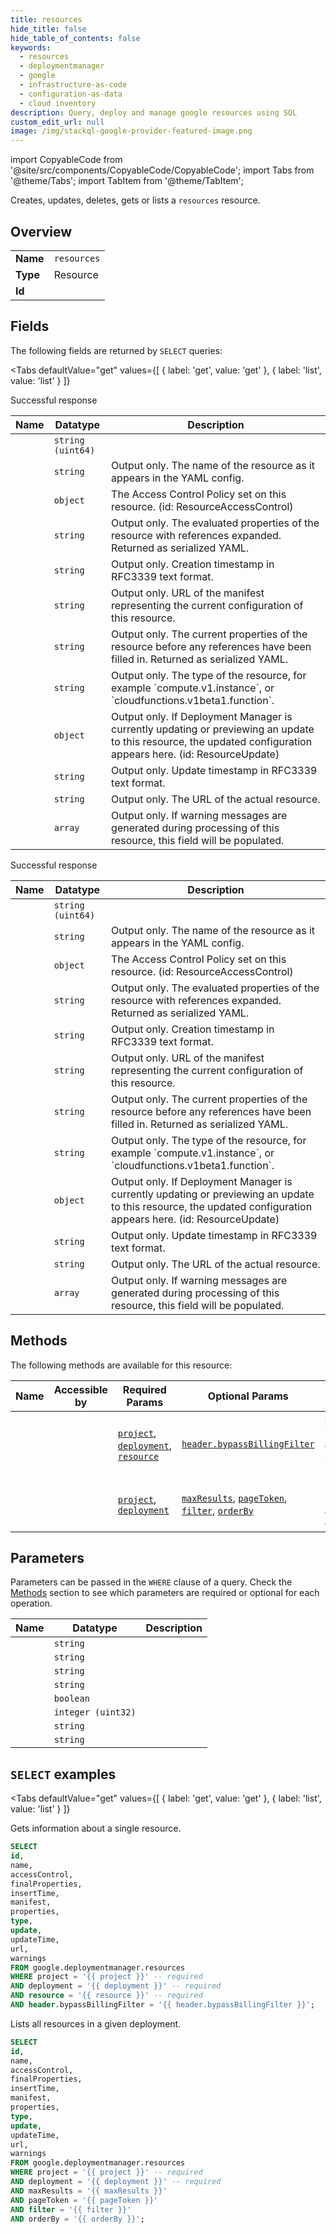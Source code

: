 ```yaml
--- 
title: resources
hide_title: false
hide_table_of_contents: false
keywords:
  - resources
  - deploymentmanager
  - google
  - infrastructure-as-code
  - configuration-as-data
  - cloud inventory
description: Query, deploy and manage google resources using SQL
custom_edit_url: null
image: /img/stackql-google-provider-featured-image.png
---
```


import CopyableCode from '@site/src/components/CopyableCode/CopyableCode';
import Tabs from '@theme/Tabs';
import TabItem from '@theme/TabItem';

Creates, updates, deletes, gets or lists a <code>resources</code> resource.

## Overview
<table><tbody>
<tr><td><b>Name</b></td><td><code>resources</code></td></tr>
<tr><td><b>Type</b></td><td>Resource</td></tr>
<tr><td><b>Id</b></td><td><CopyableCode code="google.deploymentmanager.resources" /></td></tr>
</tbody></table>

## Fields

The following fields are returned by `SELECT` queries:

<Tabs
    defaultValue="get"
    values={[
        { label: 'get', value: 'get' },
        { label: 'list', value: 'list' }
    ]}
>
<TabItem value="get">

Successful response

<table>
<thead>
    <tr>
    <th>Name</th>
    <th>Datatype</th>
    <th>Description</th>
    </tr>
</thead>
<tbody>
<tr>
    <td><CopyableCode code="id" /></td>
    <td><code>string (uint64)</code></td>
    <td></td>
</tr>
<tr>
    <td><CopyableCode code="name" /></td>
    <td><code>string</code></td>
    <td>Output only. The name of the resource as it appears in the YAML config.</td>
</tr>
<tr>
    <td><CopyableCode code="accessControl" /></td>
    <td><code>object</code></td>
    <td>The Access Control Policy set on this resource. (id: ResourceAccessControl)</td>
</tr>
<tr>
    <td><CopyableCode code="finalProperties" /></td>
    <td><code>string</code></td>
    <td>Output only. The evaluated properties of the resource with references expanded. Returned as serialized YAML.</td>
</tr>
<tr>
    <td><CopyableCode code="insertTime" /></td>
    <td><code>string</code></td>
    <td>Output only. Creation timestamp in RFC3339 text format.</td>
</tr>
<tr>
    <td><CopyableCode code="manifest" /></td>
    <td><code>string</code></td>
    <td>Output only. URL of the manifest representing the current configuration of this resource.</td>
</tr>
<tr>
    <td><CopyableCode code="properties" /></td>
    <td><code>string</code></td>
    <td>Output only. The current properties of the resource before any references have been filled in. Returned as serialized YAML.</td>
</tr>
<tr>
    <td><CopyableCode code="type" /></td>
    <td><code>string</code></td>
    <td>Output only. The type of the resource, for example `compute.v1.instance`, or `cloudfunctions.v1beta1.function`.</td>
</tr>
<tr>
    <td><CopyableCode code="update" /></td>
    <td><code>object</code></td>
    <td>Output only. If Deployment Manager is currently updating or previewing an update to this resource, the updated configuration appears here. (id: ResourceUpdate)</td>
</tr>
<tr>
    <td><CopyableCode code="updateTime" /></td>
    <td><code>string</code></td>
    <td>Output only. Update timestamp in RFC3339 text format.</td>
</tr>
<tr>
    <td><CopyableCode code="url" /></td>
    <td><code>string</code></td>
    <td>Output only. The URL of the actual resource.</td>
</tr>
<tr>
    <td><CopyableCode code="warnings" /></td>
    <td><code>array</code></td>
    <td>Output only. If warning messages are generated during processing of this resource, this field will be populated.</td>
</tr>
</tbody>
</table>
</TabItem>
<TabItem value="list">

Successful response

<table>
<thead>
    <tr>
    <th>Name</th>
    <th>Datatype</th>
    <th>Description</th>
    </tr>
</thead>
<tbody>
<tr>
    <td><CopyableCode code="id" /></td>
    <td><code>string (uint64)</code></td>
    <td></td>
</tr>
<tr>
    <td><CopyableCode code="name" /></td>
    <td><code>string</code></td>
    <td>Output only. The name of the resource as it appears in the YAML config.</td>
</tr>
<tr>
    <td><CopyableCode code="accessControl" /></td>
    <td><code>object</code></td>
    <td>The Access Control Policy set on this resource. (id: ResourceAccessControl)</td>
</tr>
<tr>
    <td><CopyableCode code="finalProperties" /></td>
    <td><code>string</code></td>
    <td>Output only. The evaluated properties of the resource with references expanded. Returned as serialized YAML.</td>
</tr>
<tr>
    <td><CopyableCode code="insertTime" /></td>
    <td><code>string</code></td>
    <td>Output only. Creation timestamp in RFC3339 text format.</td>
</tr>
<tr>
    <td><CopyableCode code="manifest" /></td>
    <td><code>string</code></td>
    <td>Output only. URL of the manifest representing the current configuration of this resource.</td>
</tr>
<tr>
    <td><CopyableCode code="properties" /></td>
    <td><code>string</code></td>
    <td>Output only. The current properties of the resource before any references have been filled in. Returned as serialized YAML.</td>
</tr>
<tr>
    <td><CopyableCode code="type" /></td>
    <td><code>string</code></td>
    <td>Output only. The type of the resource, for example `compute.v1.instance`, or `cloudfunctions.v1beta1.function`.</td>
</tr>
<tr>
    <td><CopyableCode code="update" /></td>
    <td><code>object</code></td>
    <td>Output only. If Deployment Manager is currently updating or previewing an update to this resource, the updated configuration appears here. (id: ResourceUpdate)</td>
</tr>
<tr>
    <td><CopyableCode code="updateTime" /></td>
    <td><code>string</code></td>
    <td>Output only. Update timestamp in RFC3339 text format.</td>
</tr>
<tr>
    <td><CopyableCode code="url" /></td>
    <td><code>string</code></td>
    <td>Output only. The URL of the actual resource.</td>
</tr>
<tr>
    <td><CopyableCode code="warnings" /></td>
    <td><code>array</code></td>
    <td>Output only. If warning messages are generated during processing of this resource, this field will be populated.</td>
</tr>
</tbody>
</table>
</TabItem>
</Tabs>

## Methods

The following methods are available for this resource:

<table>
<thead>
    <tr>
    <th>Name</th>
    <th>Accessible by</th>
    <th>Required Params</th>
    <th>Optional Params</th>
    <th>Description</th>
    </tr>
</thead>
<tbody>
<tr>
    <td><a href="#get"><CopyableCode code="get" /></a></td>
    <td><CopyableCode code="select" /></td>
    <td><a href="#parameter-project"><code>project</code></a>, <a href="#parameter-deployment"><code>deployment</code></a>, <a href="#parameter-resource"><code>resource</code></a></td>
    <td><a href="#parameter-header.bypassBillingFilter"><code>header.bypassBillingFilter</code></a></td>
    <td>Gets information about a single resource.</td>
</tr>
<tr>
    <td><a href="#list"><CopyableCode code="list" /></a></td>
    <td><CopyableCode code="select" /></td>
    <td><a href="#parameter-project"><code>project</code></a>, <a href="#parameter-deployment"><code>deployment</code></a></td>
    <td><a href="#parameter-maxResults"><code>maxResults</code></a>, <a href="#parameter-pageToken"><code>pageToken</code></a>, <a href="#parameter-filter"><code>filter</code></a>, <a href="#parameter-orderBy"><code>orderBy</code></a></td>
    <td>Lists all resources in a given deployment.</td>
</tr>
</tbody>
</table>

## Parameters

Parameters can be passed in the `WHERE` clause of a query. Check the [Methods](#methods) section to see which parameters are required or optional for each operation.

<table>
<thead>
    <tr>
    <th>Name</th>
    <th>Datatype</th>
    <th>Description</th>
    </tr>
</thead>
<tbody>
<tr id="parameter-deployment">
    <td><CopyableCode code="deployment" /></td>
    <td><code>string</code></td>
    <td></td>
</tr>
<tr id="parameter-project">
    <td><CopyableCode code="project" /></td>
    <td><code>string</code></td>
    <td></td>
</tr>
<tr id="parameter-resource">
    <td><CopyableCode code="resource" /></td>
    <td><code>string</code></td>
    <td></td>
</tr>
<tr id="parameter-filter">
    <td><CopyableCode code="filter" /></td>
    <td><code>string</code></td>
    <td></td>
</tr>
<tr id="parameter-header.bypassBillingFilter">
    <td><CopyableCode code="header.bypassBillingFilter" /></td>
    <td><code>boolean</code></td>
    <td></td>
</tr>
<tr id="parameter-maxResults">
    <td><CopyableCode code="maxResults" /></td>
    <td><code>integer (uint32)</code></td>
    <td></td>
</tr>
<tr id="parameter-orderBy">
    <td><CopyableCode code="orderBy" /></td>
    <td><code>string</code></td>
    <td></td>
</tr>
<tr id="parameter-pageToken">
    <td><CopyableCode code="pageToken" /></td>
    <td><code>string</code></td>
    <td></td>
</tr>
</tbody>
</table>

## `SELECT` examples

<Tabs
    defaultValue="get"
    values={[
        { label: 'get', value: 'get' },
        { label: 'list', value: 'list' }
    ]}
>
<TabItem value="get">

Gets information about a single resource.

```sql
SELECT
id,
name,
accessControl,
finalProperties,
insertTime,
manifest,
properties,
type,
update,
updateTime,
url,
warnings
FROM google.deploymentmanager.resources
WHERE project = '{{ project }}' -- required
AND deployment = '{{ deployment }}' -- required
AND resource = '{{ resource }}' -- required
AND header.bypassBillingFilter = '{{ header.bypassBillingFilter }}';
```
</TabItem>
<TabItem value="list">

Lists all resources in a given deployment.

```sql
SELECT
id,
name,
accessControl,
finalProperties,
insertTime,
manifest,
properties,
type,
update,
updateTime,
url,
warnings
FROM google.deploymentmanager.resources
WHERE project = '{{ project }}' -- required
AND deployment = '{{ deployment }}' -- required
AND maxResults = '{{ maxResults }}'
AND pageToken = '{{ pageToken }}'
AND filter = '{{ filter }}'
AND orderBy = '{{ orderBy }}';
```
</TabItem>
</Tabs>
